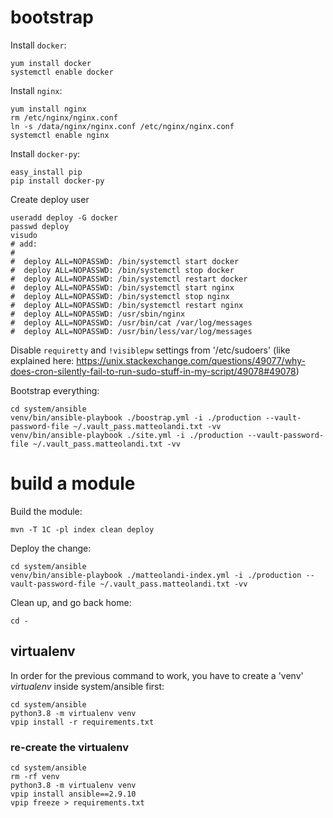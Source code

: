 # bootstrap

Install `docker`:

    yum install docker
    systemctl enable docker

Install `nginx`:

    yum install nginx
    rm /etc/nginx/nginx.conf
    ln -s /data/nginx/nginx.conf /etc/nginx/nginx.conf
    systemctl enable nginx

Install `docker-py`:

    easy_install pip
    pip install docker-py

Create deploy user

    useradd deploy -G docker
    passwd deploy
    visudo
    # add:
    #
    #  deploy ALL=NOPASSWD: /bin/systemctl start docker
    #  deploy ALL=NOPASSWD: /bin/systemctl stop docker
    #  deploy ALL=NOPASSWD: /bin/systemctl restart docker
    #  deploy ALL=NOPASSWD: /bin/systemctl start nginx
    #  deploy ALL=NOPASSWD: /bin/systemctl stop nginx
    #  deploy ALL=NOPASSWD: /bin/systemctl restart nginx
    #  deploy ALL=NOPASSWD: /usr/sbin/nginx
    #  deploy ALL=NOPASSWD: /usr/bin/cat /var/log/messages
    #  deploy ALL=NOPASSWD: /usr/bin/less/var/log/messages

Disable `requiretty` and `!visiblepw` settings from '/etc/sudoers' (like
explained here:
<https://unix.stackexchange.com/questions/49077/why-does-cron-silently-fail-to-run-sudo-stuff-in-my-script/49078#49078>)

Bootstrap everything:

    cd system/ansible
    venv/bin/ansible-playbook ./boostrap.yml -i ./production --vault-password-file ~/.vault_pass.matteolandi.txt -vv
    venv/bin/ansible-playbook ./site.yml -i ./production --vault-password-file ~/.vault_pass.matteolandi.txt -vv

# build a module

Build the module:

    mvn -T 1C -pl index clean deploy

Deploy the change:

    cd system/ansible
    venv/bin/ansible-playbook ./matteolandi-index.yml -i ./production --vault-password-file ~/.vault_pass.matteolandi.txt -vv

Clean up, and go back home:

    cd -

## virtualenv

In order for the previous command to work, you have to create a 'venv'
_virtualenv_ inside system/ansible first:

    cd system/ansible
    python3.8 -m virtualenv venv
    vpip install -r requirements.txt

### re-create the virtualenv

    cd system/ansible
    rm -rf venv
    python3.8 -m virtualenv venv
    vpip install ansible==2.9.10
    vpip freeze > requirements.txt
